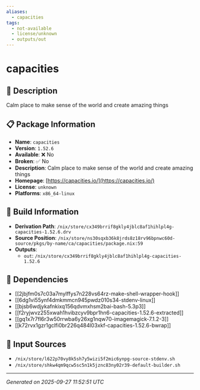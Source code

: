 ```yaml
---
aliases:
  - capacities
tags:
  - not-available
  - license/unknown
  - outputs/out
---
```


# capacities

## 📝 Description

Calm place to make sense of the world and create amazing things

## 📋 Package Information

- **Name**: `capacities`
- **Version**: `1.52.6`
- **Available**: ❌ No
- **Broken**: ✅ No
- **Description**: Calm place to make sense of the world and create amazing things
- **Homepage**: [https://capacities.io/](https://capacities.io/)
- **License**: `unknown`
- **Platforms**: `x86_64-linux`

## 🔧 Build Information

- **Derivation Path**: `/nix/store/cx349brrif8gkly4jblc8af1hihlpl4g-capacities-1.52.6.drv`
- **Source Position**: `/nix/store/ns30sqxb36k8jrds8z18rv96bpnwc60d-source/pkgs/by-name/ca/capacities/package.nix:59`
- **Outputs**:
  - `out`:  `/nix/store/cx349brrif8gkly4jblc8af1hihlpl4g-capacities-1.52.6`

## 🔗 Dependencies

- [[2jbjfm0s7c03a7mylffys7n228vs64rz-make-shell-wrapper-hook]]
- [[6dg1vi55ynf4dmkmmcn945pwdz010s34-stdenv-linux]]
- [[bjsb6wdjykafnkixq156qdvmxhsm2bai-bash-5.3p3]]
- [[f2ryjwvz255xwah1hvibzcyv9bpr1hn6-capacities-1.52.6-extracted]]
- [[gq1x7r7fl6r3w50rrwba6y26xg1nqw70-imagemagick-7.1.2-3]]
- [[k72rvx1gzr1gclfi0br226q484l03xkf-capacities-1.52.6-bwrap]]

## 📁 Input Sources

- `/nix/store/l622p70vy8k5sh7y5wizi5f2mic6ynpg-source-stdenv.sh`
- `/nix/store/shkw4qm9qcw5sc5n1k5jznc83ny02r39-default-builder.sh`

---
*Generated on 2025-09-27 11:52:51 UTC*
